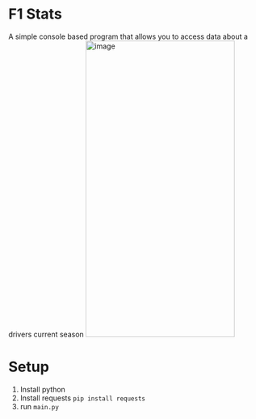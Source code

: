 # F1 Stats

A simple console based program that allows you to access data about a drivers current season
<img width="295" height="586" alt="image" src="https://github.com/user-attachments/assets/9620979d-f014-4114-8ea8-f126fb5d0123" />

# Setup

1. Install python
2. Install requests `pip install requests`
3. run  `main.py`
